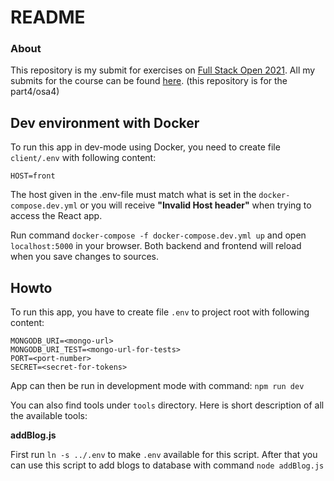 # README

### About

This repository is my submit for exercises on [Full Stack Open 2021](https://fullstackopen.com/). All my submits for the course can be found [here](https://github.com/kosvi/HY_FullStack). (this repository is for the part4/osa4)

## Dev environment with Docker

To run this app in dev-mode using Docker, you need to create file `client/.env` with following content:

```
HOST=front
```
The host given in the .env-file must match what is set in the `docker-compose.dev.yml` or you will receive **"Invalid Host header"** when trying to access the React app. 

Run command `docker-compose -f docker-compose.dev.yml up` and open `localhost:5000` in your browser. Both backend and frontend will reload when you save changes to sources. 

## Howto

To run this app, you have to create file `.env` to project root with following content: 

```
MONGODB_URI=<mongo-url>
MONGODB_URI_TEST=<mongo-url-for-tests>
PORT=<port-number>
SECRET=<secret-for-tokens>
```
App can then be run in development mode with command: `npm run dev`

You can also find tools under `tools` directory. Here is short description of all the available tools:

**addBlog.js**

First run `ln -s ../.env` to make `.env` available for this script. After that you can use this script to add blogs to database with command `node addBlog.js`

